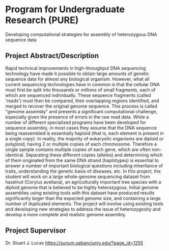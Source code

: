 # Program for Undergraduate Research (PURE)
Developing computational strategies for assembly of heterozygous DNA sequence data

## Project Abstract/Description
Rapid technical improvements in high-throughput DNA sequencing technology have made it possible to obtain large amounts of genetic sequence data for almost any biological organism. However, what all current sequencing technologies have in common is that the cellular DNA must first be split into thousands or millions of small fragments, each of which are sequenced individually. These sequence fragments (called 'reads') must then be compared, their overlapping regions identified, and merged to recover the original genome sequence. This process is called "genome assembly" and presents a significant computational challenge, especially given the presence of errors in the raw read data. While a number of different specialized programs have been developed for sequence assembly, in most cases they assume that the DNA sequence being reassembled is essentially haploid (that is, each element is present in a single copy). In reality, the majority of eukaryotic organisms are diploid or polyploid, having 2 or multiple copies of each chromosome. Therefore a single sample contains multiple copies of each gene, which are often non-identical. Separating these different copies (alleles) and determining which of them originated from the same DNA strand (haplotypes) is essential to answer a number of important biological questions including inheritance of traits, understanding the genetic basis of diseases, etc. In this project, the student will work on a large whole-genome sequencing dataset from hazelnut (Corylus avellana), an agriculturally important tree species with a diploid genome that is believed to be highly heterozygous. Initial genome assemblies using existing tools with this dataset have produced results significantly larger than the expected genome size, and containing a large number of duplicated elements. The project will involve using existing tools and developing new strategies to address the issue of heterozygosity and develop a more complete and realistic genome assembly.


## Project Supervisor 
Dr. Stuart J. Lucas
https://sunum.sabanciuniv.edu/?page_id=1255
